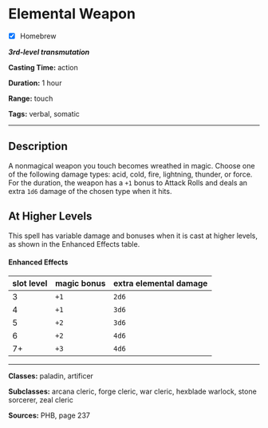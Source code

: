 # Elemental Weapon

- [x] Homebrew

***3rd-level transmutation***

**Casting Time:** action

**Duration:** 1 hour

**Range:** touch

**Tags:** verbal, somatic

---

## Description
A nonmagical weapon you touch becomes wreathed in magic.
Choose one of the following damage types: acid, cold, fire, lightning, thunder, or force.
For the duration, the weapon has a `+1` bonus to Attack Rolls and deals an extra `1d6` damage of the chosen type when it hits.

## At Higher Levels
This spell has variable damage and bonuses when it is cast at higher levels, as shown in the Enhanced Effects table.

#### Enhanced Effects
| slot level | magic bonus | extra elemental damage |
|------------|-------------|------------------------|
| 3          | `+1`        | `2d6`                  |
| 4          | `+1`        | `3d6`                  |
| 5          | `+2`        | `3d6`                  |
| 6          | `+2`        | `4d6`                  |
| 7+         | `+3`        | `4d6`                  |

---

**Classes:** paladin, artificer

**Subclasses:** arcana cleric, forge cleric, war cleric, hexblade warlock, stone sorcerer, zeal cleric

**Sources:** PHB, page 237
